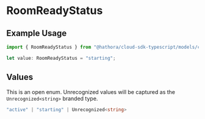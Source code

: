 # RoomReadyStatus

## Example Usage

```typescript
import { RoomReadyStatus } from "@hathora/cloud-sdk-typescript/models/components";

let value: RoomReadyStatus = "starting";
```

## Values

This is an open enum. Unrecognized values will be captured as the `Unrecognized<string>` branded type.

```typescript
"active" | "starting" | Unrecognized<string>
```